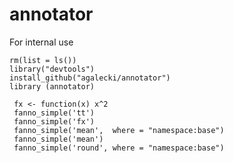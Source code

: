 # annotator
For internal use

```
rm(list = ls())
library("devtools")
install_github("agalecki/annotator")
library (annotator)
````

````
 fx <- function(x) x^2
 fanno_simple('tt')
 fanno_simple('fx')  
 fanno_simple('mean',  where = "namespace:base")
 fanno_simple('mean')
 fanno_simple('round', where = "namespace:base")
````
